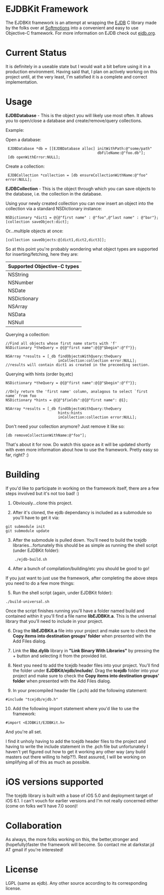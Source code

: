 EJDBKit Framework
=================

The EJDBKit framework is an attempt at wrapping the [EJDB](https://github.com/Softmotions/ejdb) C library made by the folks over at [Softmotions](http://softmotions.com) into a convenient and easy to use Objective-C framework. For more information on EJDB check out [ejdb.org](http://ejdb.org).

Current Status
=================

It is definitely in a useable state but I would wait a bit before using it
in a production environment. Having said that, I plan on actively working on
this project until, at the very least, I'm satisfied it is a complete and correct
implementation.

Usage
==================

**EJDBDatabase** - This is the object you will likely use most often. It allows you to open/close a database and create/remove/query collections.

Example:

Open a database:

```objc
 EJDBDatabase *db = [[EJDBDatabase alloc] initWithPath:@"some/path" 
                                          dbFileName:@"foo.db"];
 [db openWithError:NULL];
```

Create a collection:

```objc
 EJDBCollection *collection = [db ensureCollectionWithName:@"foo" error:NULL];

```

**EJDBCollection** - This is the object through which you can save objects to the database, i.e. the collection in the database.

Using your newly created collection you can now
insert an object into the collection via a standard NSDictionary instance:

```objc
NSDictionary *dict1 = @{@"first name" : @"foo",@"last name" : @"bar"};
[collection saveObject:dict];
```
Or...multiple objects at once:

```objc
[collection saveObjects:@[dict1,dict2,dict3]];
```

So at this point you're probably wondering what object types are supported for inserting/fetching, here they are:

| Supported Objective-C types |
|----------|
| NSString |
| NSNumber |
| NSDate   |
| NSDictionary|
| NSArray|
| NSData |
| NSNull |

Querying a collection:

```objc
//Find all objects whose first name starts with 'f'
NSDictionary *theQuery = @{@"first name":@{@"$begin":@"f"}};

NSArray *results = [_db findObjectsWithQuery:theQuery 
						inCollection:collection error:NULL];
//results will contain dict1 as created in the preceeding section.
```

Querying with hints (order by,etc)

```objc
NSDictionary *theQuery = @{@"first name":@{@"$begin":@"f"}};

//Only return the 'first name' column, analagous to select `first name` from foo
NSDictionary *hints = @{@"$fields":@{@"first name": @1};

NSArray *results = [_db findObjectsWithQuery:theQuery
						hints:hints
						inCollection:collection error:NULL];
```

Don't need your collection anymore? Just remove it like so:

```objc
[db removeCollectionWithName:@"foo"];
```

That's about it for now. Do watch this space as it will be updated
shortly with even more information about how to use the framework. Pretty easy so far, right? :)


Building
===========================
If you'd like to participate in working on the framework itself, there are a few steps involved but it's not too bad! :)

1)	 Obviously...clone this project.

2) 	After it's cloned, the ejdb dependancy is included as a submodule so you'll have to get it via:

```
git submodule init
git submodule update

```

3) 	After the submodule is pulled down. You'll need to build the tcejdb libraries...fortunately this should be as simple as running the shell script (under EJDBKit folder):

```
    ./ejdb-build.sh
``` 

4)	After a bunch of compilation/building/etc you should be good to go!

If you just want to just use the framework, after completing the above steps
you need to do a few more things:

5) Run the shell script (again, under EJDBKit folder):

```
./build-universal.sh
```
Once the script finishes running you'll have a folder named build and contained within it you'll find a file name **libEJDBKit.a**. This is the universal library that you'll need to include in your project.

6) Drag the **libEJDBKit.a** file into your project and make sure to check the **Copy items into destination groups' folder** when presented with the Add Files dialog.

7) Link the **libz.dylib** library in **"Link Binary With Libraries"** by pressing the + button and selecting it from the provided list.

8) Next you need to add the tcejdb header files into your project. You'll find
the folder under **EJDBKit/ejdb/include/**. Drag the **tcejdb** folder into
your project and make sure to check the **Copy items into destination groups' folder** when presented with the Add Files dialog.

9) In your precompiled header file (.pch) add the following statement:
```
#include "tcejdb/ejdb.h"

```

10) Add the following import statement where you'd like to use the framework:

```objc
#import <EJDBKit/EJDBKit.h>

```

And you're all set.

I find it unholy having to add the tcejdb header files to the project and having to write the include statement in the .pch file but unfortunately I haven't yet figured out how to get it working any other way (any build masters out there willing to help??).
Rest assured, I will be working on simplifying all of this as much as possible.

iOS versions supported
=======================

The tcejdb library is built with a base of iOS 5.0 and deployment target of iOS 6.1.
I can't vouch for earlier versions and I'm not really concerned either (come on folks we'll have 7.0 soon)!

Collaboration
==============
As always, the more folks working on this, the better,stronger and (hopefully)faster the framework
will become. So contact me at darkstar.jd AT gmail if you're interested!

License
==============
LGPL (same as ejdb). Any other source according to its corresponding license.